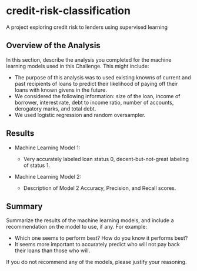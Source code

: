 # credit-risk-classification
A project exploring credit risk to lenders using supervised learning

## Overview of the Analysis

In this section, describe the analysis you completed for the machine learning models used in this Challenge. This might include:

* The purpose of this analysis was to used existing knowns of current and past recipients of loans to predict their likelihood of paying off their loans with known givens in the future.
* We considered the following information: size of the loan, income of borrower, interest rate, debt to income ratio, number of accounts, derogatory marks, and total debt.
* We used logistic regression and random oversampler.

## Results

* Machine Learning Model 1:
  * Very accurately labeled loan status 0, decent-but-not-great labeling of status 1.

* Machine Learning Model 2:
  * Description of Model 2 Accuracy, Precision, and Recall scores.

## Summary

Summarize the results of the machine learning models, and include a recommendation on the model to use, if any. For example:
* Which one seems to perform best? How do you know it performs best?
* It seems more important to accurately predict who will not pay back their loans than those who will.

If you do not recommend any of the models, please justify your reasoning.